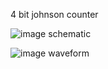 4 bit johnson counter

    
![image](https://github.com/user-attachments/assets/687f8350-39b1-409e-a555-b64a7078cbb1)
schematic


![image](https://github.com/user-attachments/assets/17437b4f-f887-47b2-b3a0-c732b280f842)
waveform

